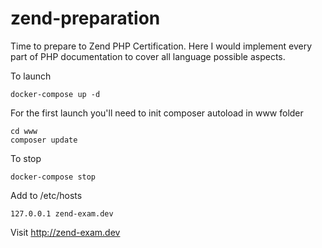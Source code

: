 # zend-preparation
Time to prepare to Zend PHP Certification. Here I would implement every part of PHP documentation to cover all language possible aspects.

To launch
```
docker-compose up -d
```

For the first launch you'll need to init composer autoload in www folder

```
cd www
composer update
```

To stop
```
docker-compose stop
```

Add to /etc/hosts
```
127.0.0.1 zend-exam.dev
``` 

Visit http://zend-exam.dev 